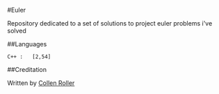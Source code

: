 #Euler

Repository dedicated to a set of solutions to project euler problems i've solved

##Languages

	C++	:	[2,54]

##Creditation

Written by [Collen Roller][1]

[1]: https://github.com/collen-roller
